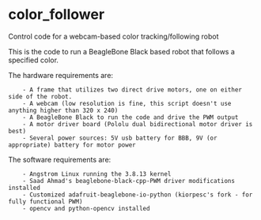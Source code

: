 color_follower
==============

Control code for a webcam-based color tracking/following robot 

This is the code to run a BeagleBone Black based robot that follows a specified color.

The hardware requirements are:

        - A frame that utilizes two direct drive motors, one on either side of the robot.
        - A webcam (low resolution is fine, this script doesn't use anything higher than 320 x 240)
        - A BeagleBone Black to run the code and drive the PWM output
        - A motor driver board (Pololu dual bidirectional motor driver is best)
        - Several power sources: 5V usb battery for BBB, 9V (or appropriate) battery for motor power

The software requirements are:

        - Angstrom Linux running the 3.8.13 kernel
        - Saad Ahmad's beaglebone-black-cpp-PWM driver modifications installed
        - Customized adafruit-beaglebone-io-python (kiorpesc's fork - for fully functional PWM)
        - opencv and python-opencv installed
